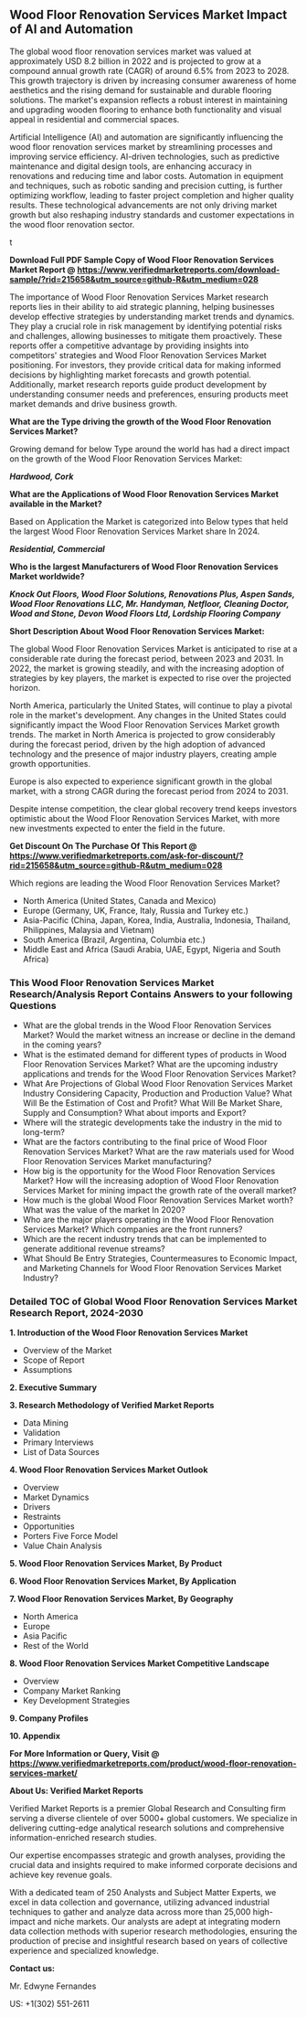 <h2>Wood Floor Renovation Services Market Impact of AI and Automation</h2><p>The global wood floor renovation services market was valued at approximately USD 8.2 billion in 2022 and is projected to grow at a compound annual growth rate (CAGR) of around 6.5% from 2023 to 2028. This growth trajectory is driven by increasing consumer awareness of home aesthetics and the rising demand for sustainable and durable flooring solutions. The market's expansion reflects a robust interest in maintaining and upgrading wooden flooring to enhance both functionality and visual appeal in residential and commercial spaces.</p><p>Artificial Intelligence (AI) and automation are significantly influencing the wood floor renovation services market by streamlining processes and improving service efficiency. AI-driven technologies, such as predictive maintenance and digital design tools, are enhancing accuracy in renovations and reducing time and labor costs. Automation in equipment and techniques, such as robotic sanding and precision cutting, is further optimizing workflow, leading to faster project completion and higher quality results. These technological advancements are not only driving market growth but also reshaping industry standards and customer expectations in the wood floor renovation sector.</p>t</p><p id="" class=""><strong>Download Full PDF Sample Copy of Wood Floor Renovation Services Market Report @ <a href="https://www.verifiedmarketreports.com/download-sample/?rid=215658&utm_source=github-R&utm_medium=028" target="_blank">https://www.verifiedmarketreports.com/download-sample/?rid=215658&utm_source=github-R&utm_medium=028</a></strong></p><p>The importance of&nbsp;Wood Floor Renovation Services Market research reports lies in their ability to aid strategic planning, helping businesses develop effective strategies by understanding market trends and dynamics. They play a crucial role in risk management by identifying potential risks and challenges, allowing businesses to mitigate them proactively. These reports offer a competitive advantage by providing insights into competitors' strategies and Wood Floor Renovation Services Market positioning. For investors, they provide critical data for making informed decisions by highlighting market forecasts and growth potential. Additionally, market research reports guide product development by understanding consumer needs and preferences, ensuring products meet market demands and drive business growth.</p><p><strong>What are the&nbsp;Type driving the growth of the Wood Floor Renovation Services Market?</strong></p><p id="" class="">Growing demand for below Type around the world has had a direct impact on the growth of the Wood Floor Renovation Services Market:</p><em><strong>Hardwood, Cork</strong></em></p><strong>What are the&nbsp;Applications&nbsp;of Wood Floor Renovation Services Market available in the Market?</strong></p><p id="" class="">Based on Application the Market is categorized into Below types that held the largest Wood Floor Renovation Services Market share In 2024.</p><em><strong>Residential, Commercial</strong></em></p><strong>Who is the largest Manufacturers of Wood Floor Renovation Services Market worldwide?</strong></p><p><em><strong>Knock Out Floors, Wood Floor Solutions, Renovations Plus, Aspen Sands, Wood Floor Renovations LLC, Mr. Handyman, Netfloor, Cleaning Doctor, Wood and Stone, Devon Wood Floors Ltd, Lordship Flooring Company</strong></em></p><p id="" class=""><strong>Short Description About Wood Floor Renovation Services Market:</strong></p><p>The global Wood Floor Renovation Services Market is anticipated to rise at a considerable rate during the forecast period, between 2023 and 2031. In 2022, the market is growing steadily, and with the increasing adoption of strategies by key players, the market is expected to rise over the projected horizon.</p><p>North America, particularly the United States, will continue to play a pivotal role in the market's development. Any changes in the United States could significantly impact the Wood Floor Renovation Services Market growth trends. The market in North America is projected to grow considerably during the forecast period, driven by the high adoption of advanced technology and the presence of major industry players, creating ample growth opportunities.</p><p>Europe is also expected to experience significant growth in the global market, with a strong CAGR during the forecast period from 2024 to 2031.</p><p>Despite intense competition, the clear global recovery trend keeps investors optimistic about the Wood Floor Renovation Services Market, with more new investments expected to enter the field in the future.</p><p id="" class=""><strong>Get Discount On The Purchase Of This Report @ <a href="https://www.verifiedmarketreports.com/ask-for-discount/?rid=215658&utm_source=github-R&utm_medium=028" target="_blank">https://www.verifiedmarketreports.com/ask-for-discount/?rid=215658&utm_source=github-R&utm_medium=028</a></strong></p>Which regions are leading the Wood Floor Renovation Services Market?</p><ul><li>North America (United States, Canada and Mexico)</li><li>Europe (Germany, UK, France, Italy, Russia and Turkey etc.)</li><li>Asia-Pacific (China, Japan, Korea, India, Australia, Indonesia, Thailand, Philippines, Malaysia and Vietnam)</li><li>South America (Brazil, Argentina, Columbia etc.)</li><li>Middle East and Africa (Saudi Arabia, UAE, Egypt, Nigeria and South Africa)</li></ul><h3 id="" class="">This Wood Floor Renovation Services Market Research/Analysis Report Contains Answers to your following Questions</h3><ul><li>What are the global trends in the Wood Floor Renovation Services Market? Would the market witness an increase or decline in the demand in the coming years?</li><li>What is the estimated demand for different types of products in Wood Floor Renovation Services Market? What are the upcoming industry applications and trends for the Wood Floor Renovation Services Market?</li><li>What Are Projections of Global Wood Floor Renovation Services Market Industry Considering Capacity, Production and Production Value? What Will Be the Estimation of Cost and Profit? What Will Be Market Share, Supply and Consumption? What about imports and Export?</li><li>Where will the strategic developments take the industry in the mid to long-term?</li><li>What are the factors contributing to the final price of Wood Floor Renovation Services Market? What are the raw materials used for Wood Floor Renovation Services Market manufacturing?</li><li>How big is the opportunity for the Wood Floor Renovation Services Market? How will the increasing adoption of Wood Floor Renovation Services Market for mining impact the growth rate of the overall market?</li><li>How much is the global Wood Floor Renovation Services Market worth? What was the value of the market In 2020?</li><li>Who are the major players operating in the Wood Floor Renovation Services Market? Which companies are the front runners?</li><li>Which are the recent industry trends that can be implemented to generate additional revenue streams?</li><li>What Should Be Entry Strategies, Countermeasures to Economic Impact, and Marketing Channels for Wood Floor Renovation Services Market Industry?</li></ul><h3 id="" class="">Detailed TOC of Global Wood Floor Renovation Services Market Research Report, 2024-2030</h3><p id="" class=""><strong>1. Introduction of the Wood Floor Renovation Services Market</strong></p><ul><li>Overview of the Market</li><li>Scope of Report</li><li>Assumptions</li></ul><p id="" class=""><strong>2. Executive Summary</strong></p><p id="" class=""><strong>3. Research Methodology of Verified Market Reports</strong></p><ul><li>Data Mining</li><li>Validation</li><li>Primary Interviews</li><li>List of Data Sources</li></ul><p id="" class=""><strong>4. Wood Floor Renovation Services Market Outlook</strong></p><ul><li>Overview</li><li>Market Dynamics</li><li>Drivers</li><li>Restraints</li><li>Opportunities</li><li>Porters Five Force Model</li><li>Value Chain Analysis</li></ul><p id="" class=""><strong>5. Wood Floor Renovation Services Market, By Product</strong></p><p id="" class=""><strong>6. Wood Floor Renovation Services Market, By Application</strong></p><p id="" class=""><strong>7. Wood Floor Renovation Services Market, By Geography</strong></p><ul><li>North America</li><li>Europe</li><li>Asia Pacific</li><li>Rest of the World</li></ul><p id="" class=""><strong>8. Wood Floor Renovation Services Market Competitive Landscape</strong></p><ul><li>Overview</li><li>Company Market Ranking</li><li>Key Development Strategies</li></ul><p id="" class=""><strong>9. Company Profiles</strong></p><p id="" class=""><strong>10. Appendix</strong></p><p id="" class=""><strong>For More Information or Query, Visit @ <a href="https://www.verifiedmarketreports.com/product/wood-floor-renovation-services-market/" target="_blank">https://www.verifiedmarketreports.com/product/wood-floor-renovation-services-market/</a></strong></p><p id="" class=""><strong>About Us: Verified Market Reports</strong></p><p id="" class="">Verified Market Reports is a premier Global Research and Consulting firm serving a diverse clientele of over 5000+ global customers. We specialize in delivering cutting-edge analytical research solutions and comprehensive information-enriched research studies.</p><p id="" class="">Our expertise encompasses strategic and growth analyses, providing the crucial data and insights required to make informed corporate decisions and achieve key revenue goals.</p><p id="" class="">With a dedicated team of 250 Analysts and Subject Matter Experts, we excel in data collection and governance, utilizing advanced industrial techniques to gather and analyze data across more than 25,000 high-impact and niche markets. Our analysts are adept at integrating modern data collection methods with superior research methodologies, ensuring the production of precise and insightful research based on years of collective experience and specialized knowledge.</p><p id="" class=""><strong>Contact us:</strong></p><p id="" class="">Mr. Edwyne Fernandes</p><p id="" class="">US: +1(302) 551-2611</p>